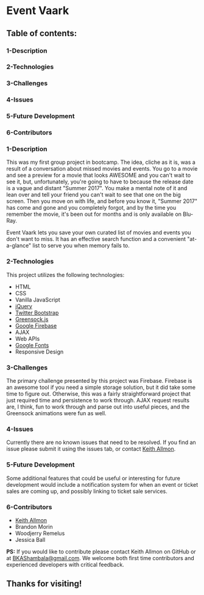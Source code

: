 # Event Vaark

## Table of contents:
  
### 1-Description
### 2-Technologies
### 3-Challenges
### 4-Issues
### 5-Future Development
### 6-Contributors

### 1-Description
This was my first group project in bootcamp. The idea, cliche as it is, was a result of a conversation about missed movies and events. You go to a movie and see a preview for a movie that looks AWESOME and you can't wait to see it, but, unfortunately, you're going to have to because the release date is a vague and distant "Summer 2017". You make a mental note of it and lean over and tell your friend you can't wait to see that one on the big screen. Then you move on with life, and before you know it, "Summer 2017" has come and gone and you completely forgot, and by the time you remember the movie, it's been out for months and is only available on Blu-Ray. 

Event Vaark lets you save your own curated list of movies and events you don't want to miss. It has an effective search function and a convenient "at-a-glance" list to serve you when memory fails to.

### 2-Technologies
  This project utilizes the following technologies:
- HTML
- CSS
- Vanilla JavaScript
- [jQuery](https://jquery.com/)
- [Twitter Bootstrap](https://getbootstrap.com/)
- [Greensock.js](https://greensock.com/)
- [Google Firebase](https://firebase.google.com/)
- AJAX
- Web APIs
- [Google Fonts](https://fonts.google.com/)
- Responsive Design

### 3-Challenges
The primary challenge presented by this project was Firebase. Firebase is an awesome tool if you need a simple storage solution, but it did take some time to figure out. Otherwise, this was a fairly straightforward project that just required time and persistence to work through. AJAX request results are, I think, fun to work through and parse out into useful pieces, and the Greensock animations were fun as well.

### 4-Issues
  Currently there are no known issues that need to be resolved. If you find an issue please submit it using the issues tab, or contact [Keith Allmon](https://github.com/Strangebrewer/).
  
### 5-Future Development
Some additional features that could be useful or interesting for future development would include a notification system for when an event or ticket sales are coming up, and possibly linking to ticket sale services.

### 6-Contributors
- [Keith Allmon](https://github.com/Strangebrewer/)
- Brandon Morin
- Woodjerry Remelus
- Jessica Ball

**PS:** If you would like to contribute please contact Keith Allmon on GitHub or at BKAShambala@gmail.com. We welcome both first time contributors and experienced developers with critical feedback. 
## Thanks for visiting!
